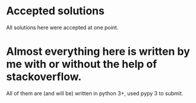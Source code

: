 # Accepted solutions
All solutions here were accepted at one point.

# Almost everything here is written by me with or without the help of stackoverflow.
All of them are (and will be) written in python 3+, used pypy 3 to submit.
